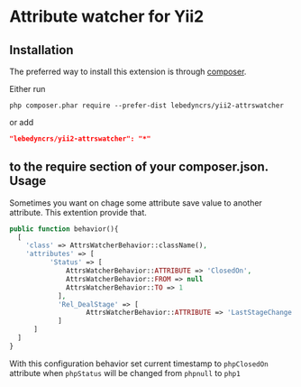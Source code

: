 Attribute watcher for Yii2
========================
Installation
------------

The preferred way to install this extension is through [composer](http://getcomposer.org/download/).

Either run

```
php composer.phar require --prefer-dist lebedyncrs/yii2-attrswatcher
```

or add

```json
"lebedyncrs/yii2-attrswatcher": "*"
```

to the require section of your composer.json.
Usage
------------
Sometimes you want on chage some attribute save value to another attribute. This extention provide that.
```php
public function behavior(){
  [
    'class' => AttrsWatcherBehavior::className(),
    'attributes' => [
          'Status' => [
              AttrsWatcherBehavior::ATTRIBUTE => 'ClosedOn',
              AttrsWatcherBehavior::FROM => null
              AttrsWatcherBehavior::TO => 1
            ],
            'Rel_DealStage' => [
                   AttrsWatcherBehavior::ATTRIBUTE => 'LastStageChange',
            ]
      ]
  ]
}
```
With this configuration behavior set current timestamp to ```phpClosedOn``` attribute when ```phpStatus``` will be changed from ```phpnull``` to ```php1```
